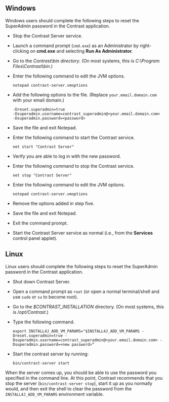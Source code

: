 <!--
title: "Reset the superadmin password"
description: "EOP resetting of the SuperAdmin password"
tags: "Admin EOP maintenance credentials SuperAdmin reset system"
-->

## Windows

Windows users should complete the following steps to reset the SuperAdmin password in the Contrast application. 

* Stop the Contrast Server service.
* Launch a command prompt (`cmd.exe`) as an Administrator by right-clicking on **cmd.exe** and selecting **Run As Administrator**.
* Go to the *Contrast\bin directory*. (On most systems, this is *C:\Program Files\Contrast\bin*.)
* Enter the following command to edit the JVM options.

	```
	notepad contrast-server.vmoptions
	```

* Add the following options to the file. (Replace `your.email.domain.com` with your email domain.)

	```
	-Dreset.superadmin=true
	-Dsuperadmin.username=contrast_superadmin@<your.email.domain.com>
	-Dsuperadmin.password=<password>
	```

* Save the file and exit Notepad.
* Enter the following command to start the Contrast service.

	```
	net start "Contrast Server"
	```

* Verify you are able to log in with the new password.
* Enter the following command to stop the Contrast service.

	```
	net stop "Contrast Server"
	```

* Enter the following command to edit the JVM options.

	```
	notepad contrast-server.vmoptions
	```

* Remove the options added in step five.
* Save the file and exit Notepad.
* Exit the command prompt.
* Start the Contrast Server service as normal (i.e., from the **Services** control panel applet).

## Linux

Linux users should complete the following steps to reset the SuperAdmin password in the Contrast application. 

* Shut down Contrast Server.
* Open a command prompt as `root` (or open a normal terminal/shell and use `sudo` or `su` to become root).
* Go to the *$CONTRAST_INSTALLATION* directory. (On most systems, this is */opt/Contrast*.)
* Type the following command.

	```
	export INSTALL4J_ADD_VM_PARAMS="$INSTALL4J_ADD_VM_PARAMS -Dreset.superadmin=true -Dsuperadmin.username=contrast_superadmin@<your.email.domain.com> -Dsuperadmin.password=<new password>”
	```

* Start the contrast server by running:

	```
	bin/contrast-server start
	```

When the server comes up, you should be able to use the password you specified in the command line. At this point, Contrast recommends that you stop the server (`bin/contrast-server stop`), start it up as you normally would, and then exit the shell to clear the password from the `INSTALL4J_ADD_VM_PARAMS` environment variable. 


